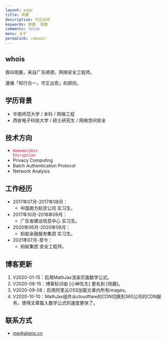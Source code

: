 ```yaml
---
layout: page
title: 简要
description: 守正出奇
keywords: 晓鹿, 晓鹿
comments: false
menu: 关于
permalink: /about/
---
```


## whois

我叫晓鹿，来自广东顺德，网络安全工程师。

遵循「知行合一，守正出奇」的原则。

## 学历背景

- 华南师范大学 / 本科 / 网络工程
- 西安电子科技大学 / 硕士研究生 / 网络空间安全 

## 技术方向

- <code style="color:#c7254e;background-color:#f9f2f4;">Homomorphic Encryption</code>
- Privacy Computing
- Batch Authentication Protocol
- Network Analysis

## 工作经历

- 2017年07月-2017年08月：
    - 中国南方航空公司 实习生。
- 2017年10月-2018年09月：
    - 广东省建设信息中心 实习生。
- 2020年06月-2020年08月：
    - 蚂蚁金融服务集团 实习生。
- 2021年07月-至今：
    - 蚂蚁集团 安全工程师。

## 博客更新

1. V2020-01-15：启用MathJax渲染页面数学公式。
2. V2020-08-15：博客标识由 [小神先生] 更名到 [晓鹿]。
3. V2020-09-08：启用阿里云OSS加载文章内所有images。
4. V2020-10-10：MathJax组件从cloudflare的CDN切换到360公司的CDN服务，使得文章载入数学公式的速度更快了。

## 联系方式

- me@alienx.cn

<!--
{% for website in site.data.social %}
* {{ website.sitename }}：[@{{ website.name }}]({{ website.url }})
{% endfor %}

## 技能树

{% for category in site.data.skills %}
### {{ category.name }}
<div class="btn-inline">
{% for keyword in category.keywords %}
<button class="btn btn-outline" type="button">{{ keyword }}</button>
{% endfor %}
</div>
{% endfor %}

-->
